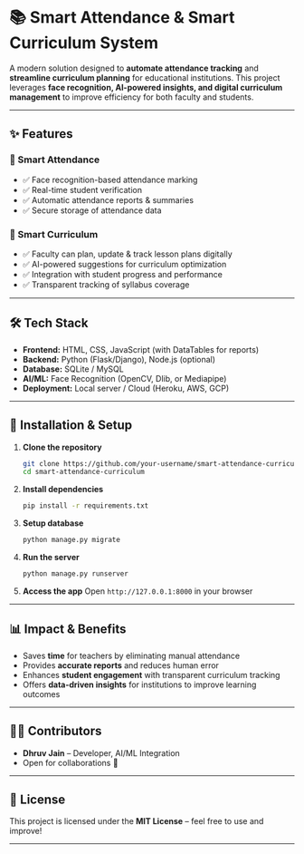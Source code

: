 # 📚 Smart Attendance & Smart Curriculum System

A modern solution designed to **automate attendance tracking** and **streamline curriculum planning** for educational institutions. This project leverages **face recognition, AI-powered insights, and digital curriculum management** to improve efficiency for both faculty and students.

---

## ✨ Features

### 🎯 Smart Attendance

* ✅ Face recognition-based attendance marking
* ✅ Real-time student verification
* ✅ Automatic attendance reports & summaries
* ✅ Secure storage of attendance data

### 📖 Smart Curriculum

* ✅ Faculty can plan, update & track lesson plans digitally
* ✅ AI-powered suggestions for curriculum optimization
* ✅ Integration with student progress and performance
* ✅ Transparent tracking of syllabus coverage

---

## 🛠️ Tech Stack

* **Frontend:** HTML, CSS, JavaScript (with DataTables for reports)
* **Backend:** Python (Flask/Django), Node.js (optional)
* **Database:** SQLite / MySQL
* **AI/ML:** Face Recognition (OpenCV, Dlib, or Mediapipe)
* **Deployment:** Local server / Cloud (Heroku, AWS, GCP)

---

## 🚀 Installation & Setup

1. **Clone the repository**

   ```bash
   git clone https://github.com/your-username/smart-attendance-curriculum.git
   cd smart-attendance-curriculum
   ```

2. **Install dependencies**

   ```bash
   pip install -r requirements.txt
   ```

3. **Setup database**

   ```bash
   python manage.py migrate
   ```

4. **Run the server**

   ```bash
   python manage.py runserver
   ```

5. **Access the app**
   Open `http://127.0.0.1:8000` in your browser

---

## 📊 Impact & Benefits

* Saves **time** for teachers by eliminating manual attendance
* Provides **accurate reports** and reduces human error
* Enhances **student engagement** with transparent curriculum tracking
* Offers **data-driven insights** for institutions to improve learning outcomes

---

## 🧑‍💻 Contributors

* **Dhruv Jain** – Developer, AI/ML Integration
* Open for collaborations 🚀

---

## 📜 License

This project is licensed under the **MIT License** – feel free to use and improve!

---

